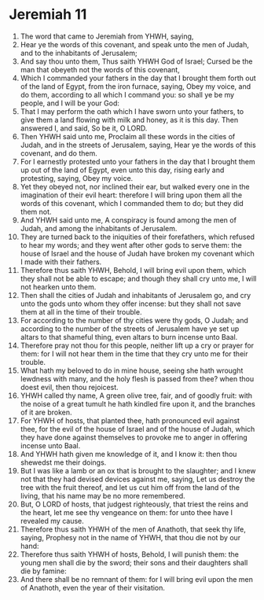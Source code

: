 ﻿# Jeremiah 11
1. The word that came to Jeremiah from YHWH, saying, 
2. Hear ye the words of this covenant, and speak unto the men of Judah, and to the inhabitants of Jerusalem; 
3. And say thou unto them, Thus saith YHWH God of Israel; Cursed be the man that obeyeth not the words of this covenant, 
4. Which I commanded your fathers in the day that I brought them forth out of the land of Egypt, from the iron furnace, saying, Obey my voice, and do them, according to all which I command you: so shall ye be my people, and I will be your God: 
5. That I may perform the oath which I have sworn unto your fathers, to give them a land flowing with milk and honey, as it is this day. Then answered I, and said, So be it, O LORD. 
6. Then YHWH said unto me, Proclaim all these words in the cities of Judah, and in the streets of Jerusalem, saying, Hear ye the words of this covenant, and do them. 
7. For I earnestly protested unto your fathers in the day that I brought them up out of the land of Egypt, even unto this day, rising early and protesting, saying, Obey my voice. 
8. Yet they obeyed not, nor inclined their ear, but walked every one in the imagination of their evil heart: therefore I will bring upon them all the words of this covenant, which I commanded them to do; but they did them not. 
9. And YHWH said unto me, A conspiracy is found among the men of Judah, and among the inhabitants of Jerusalem. 
10. They are turned back to the iniquities of their forefathers, which refused to hear my words; and they went after other gods to serve them: the house of Israel and the house of Judah have broken my covenant which I made with their fathers. 
11.  Therefore thus saith YHWH, Behold, I will bring evil upon them, which they shall not be able to escape; and though they shall cry unto me, I will not hearken unto them. 
12. Then shall the cities of Judah and inhabitants of Jerusalem go, and cry unto the gods unto whom they offer incense: but they shall not save them at all in the time of their trouble. 
13. For according to the number of thy cities were thy gods, O Judah; and according to the number of the streets of Jerusalem have ye set up altars to that shameful thing, even altars to burn incense unto Baal. 
14. Therefore pray not thou for this people, neither lift up a cry or prayer for them: for I will not hear them in the time that they cry unto me for their trouble. 
15. What hath my beloved to do in mine house, seeing she hath wrought lewdness with many, and the holy flesh is passed from thee? when thou doest evil, then thou rejoicest. 
16. YHWH called thy name, A green olive tree, fair, and of goodly fruit: with the noise of a great tumult he hath kindled fire upon it, and the branches of it are broken. 
17. For YHWH of hosts, that planted thee, hath pronounced evil against thee, for the evil of the house of Israel and of the house of Judah, which they have done against themselves to provoke me to anger in offering incense unto Baal. 
18.  And YHWH hath given me knowledge of it, and I know it: then thou shewedst me their doings. 
19. But I was like a lamb or an ox that is brought to the slaughter; and I knew not that they had devised devices against me, saying, Let us destroy the tree with the fruit thereof, and let us cut him off from the land of the living, that his name may be no more remembered. 
20. But, O LORD of hosts, that judgest righteously, that triest the reins and the heart, let me see thy vengeance on them: for unto thee have I revealed my cause. 
21. Therefore thus saith YHWH of the men of Anathoth, that seek thy life, saying, Prophesy not in the name of YHWH, that thou die not by our hand: 
22. Therefore thus saith YHWH of hosts, Behold, I will punish them: the young men shall die by the sword; their sons and their daughters shall die by famine: 
23. And there shall be no remnant of them: for I will bring evil upon the men of Anathoth, even the year of their visitation. 
